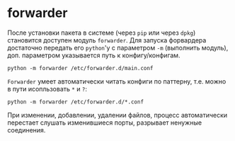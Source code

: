 forwarder
=========

После установки пакета в системе (через `pip` или через `dpkg`) становится доступен модуль `forwarder`.
Для запуска форвардера достаточно передать его `python`'у с параметром `-m` (выполнить модуль), доп. параметром указывается путь к конфигу/конфигам.

```
python -m forwarder /etc/forwarder.d/main.conf
```

`Forwarder` умеет автоматически читать конфиги по паттерну, т.е. можно в пути исопльзовать `*` и `?`:

```
python -m forwarder /etc/forwarder.d/*.conf
```

При изменении, добавлении, удалении файлов, процесс автоматически перестает слушать изменившиеся порты, разрывает ненужные соединения.
